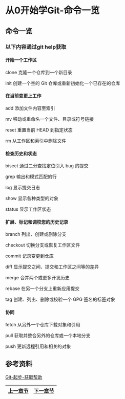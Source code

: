 # 从0开始学Git-命令一览

## 命令一览

### 以下内容通过git help获取

#### 开始一个工作区
   clone		克隆一个仓库到一个新目录

   init		创建一个空的 Git 仓库或重新初始化一个已存在的仓库

#### 在当前变更上工作
   add		添加文件内容至索引

   mv		移动或重命名一个文件、目录或符号链接

   reset		重置当前 HEAD 到指定状态

   rm		从工作区和索引中删除文件

#### 检查历史和状态
   bisect		通过二分查找定位引入 bug 的提交

   grep		输出和模式匹配的行

   log		显示提交日志

   show		显示各种类型的对象

   status		显示工作区状态

#### 扩展、标记和调校您的历史记录
   branch		列出、创建或删除分支

   checkout		切换分支或恢复工作区文件

   commit		记录变更到仓库

   diff		显示提交之间、提交和工作区之间等的差异

   merge		合并两个或更多开发历史

   rebase		在另一个分支上重新应用提交

   tag		创建、列出、删除或校验一个 GPG 签名的标签对象

#### 协同
   fetch		从另外一个仓库下载对象和引用

   pull		获取并整合另外的仓库或一个本地分支

   push		更新远程引用和相关的对象

## 参考资料

[Git-起步-获取帮助](https://git-scm.com/book/zh/v2/%E8%B5%B7%E6%AD%A5-%E8%8E%B7%E5%8F%96%E5%B8%AE%E5%8A%A9)




| [上一章节](2-2必须的配置.md) | [下一章节](3-2搞一个本地仓.md) |
| -------------------------- | ----------: |
